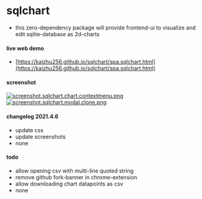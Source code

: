 # sqlchart
- this zero-dependency package will provide frontend-ui to visualize and edit sqlite-database as 2d-charts

#### live web demo
- [https://kaizhu256.github.io/sqlchart/spa.sqlchart.html](https://kaizhu256.github.io/sqlchart/spa.sqlchart.html)

#### screenshot
[![screenshot.sqlchart.chart.contextmenu.png](https://kaizhu256.github.io/sqlchart/screenshot.sqlchart.chart.contextmenu.png)](https://kaizhu256.github.io/sqlchart/spa.sqlchart.html)
[![screenshot.sqlchart.modal.clone.png](https://kaizhu256.github.io/sqlchart/screenshot.sqlchart.modal.clone.png)](https://kaizhu256.github.io/sqlchart/spa.sqlchart.html)

#### changelog 2021.4.6
- update css
- update screenshots
- none

#### todo
- allow opening csv with multi-line quoted string
- remove github fork-banner in chrome-extension
- allow downloading chart datapoints as csv
- none
